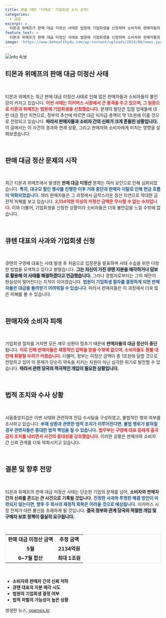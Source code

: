 ```yaml
---
title: 환불 대란 ‘티메프’ 기업회생 소식 공개!
categories:
  - 금융
excerpt: >
  티몬과 위메프가 판매 대금 미정산 사태로 법원에 기업회생을 신청하며 소비자와 판매자들의 우려가 커지고 있다. 수천억원의 미정산 금액과 불확실한 향후 일정이 눈앞에 놓여 있어 피해가 불가피할 전망이다.
feature_text: >
  티몬과 위메프가 판매 대금 미정산 사태로 법원에 기업회생을 신청하며 소비자와 판매자들의 우려가 커지고 있다. 수천억원의 미정산 금액과 불확실한 향후 일정이 눈앞에 놓여 있어 피해가 불가피할 전망이다.
image: 'https://www.behealthy4u.com/wp-content/uploads/2024/06/news.jpg'
---
```


<p><img src="https://www.behealthy4u.com/wp-content/uploads/2024/06/news.jpg" alt="info 속보" /></p>

<h2 data-ke-size="size26">티몬과 위메프의 판매 대금 미정산 사태</h2>

<p data-ke-size="size16">&nbsp;</p> 

<p>티몬과 위메프는 최근 판매 대금 미정산 사태로 인해 많은 판매자들과 소비자들의 불안감이 커지고 있습니다. <b><span style="color: #ee2323;">이번 사태는 이커머스 시장에서 큰 충격을 주고 있으며, 그 일환으로 티몬과 위메프는 법원에 기업회생을 신청했습니다.</span></b> 문제의 발단은 입점 업체들에 대한 대금 정산 지연으로, 정부의 추산에 따르면 대금 미지급 총액이 약 1조원에 이를 것으로 전망되고 있습니다. <b><span style="background-color: #21538527;">따라서 판매자들과 소비자 간의 신뢰가 크게 흔들린 상황입니다.</span></b> 이 글에서는 이 사건의 경과와 현재 상황, 그리고 판매자와 소비자에게 미치는 영향을 살펴보겠습니다.</p>

<p data-ke-size="size16">&nbsp;</p>

<h2 data-ke-size="size26">판매 대금 정산 문제의 시작</h2>

<p data-ke-size="size16">&nbsp;</p> 

<p>최근 티몬과 위메프에서 발생한 <b>판매 대금 미정산</b> 문제는 여러 요인으로 인해 심화되었습니다. <b><span style="color: #1a5490;">특히, 대규모 할인 행사를 진행한 이후 거래 중단과 판매자 이탈로 인해 현금 흐름이 악화되었습니다.</span></b> 여러 판매자들은 그 과정에서 급작스러운 정산 지연으로 막대한 금전적 피해를 보고 있습니다. <b><span style="color: #ee2323;">2,134억원 이상의 미정산 금액은 무시할 수 없는 수치입니다.</span></b> 이와 더불어, 기업회생을 신청한 상황이라 소비자들은 더욱 불안감을 느낄 수밖에 없습니다.</p>

<p data-ke-size="size16">&nbsp;</p>

<h2 data-ke-size="size26">큐텐 대표의 사과와 기업회생 신청</h2>

<p data-ke-size="size16">&nbsp;</p> 

<p>큐텐의 구영배 대표는 사태 발생 후 처음으로 입장문을 발표하며 사태 수습을 위한 다양한 방법을 모색하고 있다고 밝혔습니다. <b><span style="background-color: #21538527;">그는 자신이 가진 큐텐 지분을 매각하거나 담보로 활용해 이 사태를 해결하겠다고 언급했습니다.</span></b> 그러나 경험자로부터는 그의 제안이 현실성이 떨어진다는 지적이 이어졌습니다. <b><span style="color: #1a5490;">법원이 기업회생 절차를 결정하게 되면 판매자들은 대금을 돌려받기 어려워질 수 있습니다.</span></b> 따라서 판매자들은 이 과정에서 더욱 많은 피해를 볼 수 있습니다.</p>

<p data-ke-size="size16">&nbsp;</p>

<h2 data-ke-size="size26">판매자와 소비자 피해</h2>

<p data-ke-size="size16">&nbsp;</p> 

<p>기업회생 절차를 거치면 모든 채무 상환이 멈추기 때문에 <b>판매자들의 대금 정산이 중단</b>됩니다. <b><span style="color: #ee2323;">이로 인해 판매자들은 재정적인 압박을 받을 수밖에 없으며, 소비자들도 환불 대란에 휘말릴 우려가 커졌습니다.</span></b> 더불어, 정부는 미정산 금액이 총 1조원에 달할 것으로 전망하고 있어 이 문제가 단순히 약속을 지키는 차원이 아닌 심각한 위기로 발전할 수 있습니다. <b><span style="background-color: #21538527;">따라서 관련 당국의 적극적인 개입이 필요한 상황입니다.</span></b></p>

<p data-ke-size="size16">&nbsp;</p>

<h2 data-ke-size="size26">법적 조치와 수사 상황</h2>

<p data-ke-size="size16">&nbsp;</p> 

<p>서울중앙지검은 이번 사태와 관련하여 전담 수사팀을 구성하였고, 불법적인 행위 여부를 조사하고 있습니다. <b><span style="color: #1a5490;">부채 상환과 관련한 법적 조치가 이루어진다면, 불법 행위가 밝혀질 경우 관련자들은 중대한 법적 책임을 질 수 있습니다.</span></b> <b><span style="color: #ee2323;">법무부는 구영배 대표 등에게 출국 금지 조치를 내리면서 사건의 중대성을 강조했습니다.</span></b> 이러한 상황은 판매자와 소비자 간 신뢰 관계를 더욱 악화시키고 있습니다.  </p>

<p data-ke-size="size16">&nbsp;</p>

<h2 data-ke-size="size26">결론 및 향후 전망</h2>

<p data-ke-size="size16">&nbsp;</p> 

<p>티몬과 위메프의 판매 대금 미정산 사태는 단순한 기업의 문제를 넘어, <b>소비자와 판매자 간의 신뢰를 흔드는 큰 사건으로 기록될 것입니다.</b> <b><span style="color: #1a5490;">진정한 사과와 투명한 해결 방안이 마련되지 않는다면, 향후 두 회사의 재정적 회복은 어려울 것으로 예상됩니다.</span></b> 이커머스 시장 전체가 대한 불신을 초래하게 될 것입니다. <b><span style="background-color: #21538527;">결국 정부와 관계 당국의 적절한 개입 및 구매자 보호 정책이 절실히 요구됩니다.</span></b></p>

<p data-ke-size="size16">&nbsp;</p> 

<table style="border-collapse: collapse; width: 100%; border: 1px solid #dee2e6;">
<tbody>
<tr>
<td style="text-align: center; height: 17px;"><b>판매 대금 미정산 금액</b></td>
<td style="text-align: center; height: 17px;"><b>추정 금액</b></td>
</tr>
<tr>
<td style="text-align: center; height: 17px;"><b>5월</b></td>
<td style="text-align: center; height: 17px;"><b>2134억원</b></td>
</tr>
<tr>
<td style="text-align: center; height: 17px;"><b>6~7월 합산</b></td>
<td style="text-align: center; height: 17px;"><b>최대 1조원</b></td>
</tr>
</tbody>
</table>

<p data-ke-size="size16">&nbsp;</p>

<ul>
<li><b>소비자와 판매자 간의 신뢰 저하</b></li>
<li><b>큐텐 대표의 지분 매각 시도</b></li>
<li><b>법원의 기업회생 결정 여부</b></li>
<li><b>법적 처벌의 가능성이 높은 상황</b></li>
</ul>
생생한 뉴스, <a href="https://opensis.kr" rel="dofollow">opensis.kr</a>


